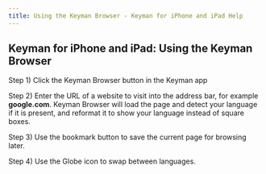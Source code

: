 ```yaml
---
title: Using the Keyman Browser - Keyman for iPhone and iPad Help
---
```


## Keyman for iPhone and iPad: Using the Keyman Browser

Step 1) Click the Keyman Browser button in the Keyman app

Step 2) Enter the URL of a website to visit into the address bar, for example **google.com**.  Keyman Browser will load
the page and detect your language if it is present, and reformat it to show your language instead of square boxes.

Step 3) Use the bookmark button to save the current page for browsing later.

Step 4) Use the Globe icon to swap between languages.
